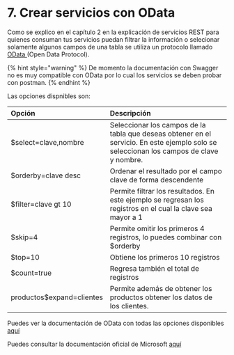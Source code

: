 # 7. Crear servicios con OData

Como se explico en el capítulo 2 en la explicación de servicios REST para quienes consuman tus servicios puedan filtrar la información o selecionar solamente algunos campos de una tabla se utiliza un protocolo llamado [OData ](https://www.odata.org)\(Open Data Protocol\). 

{% hint style="warning" %}
De momento la documentación con Swagger no es muy compatible con OData por lo cual los servicios se deben probar con postman. 
{% endhint %}

Las opciones dispnibles son:

| Opción | Descripción |
| :--- | :--- |
| $select=clave,nombre | Seleccionar los campos de la tabla que deseas obtener en el servicio. En este ejemplo solo se seleccionan los campos de clave y nombre. |
| $orderby=clave desc | Ordenar el resultado por el campo clave de forma descendente |
| $filter=clave gt 10 | Permite filtrar los resultados. En este ejemplo se regresan los registros en el cual la clave sea mayor a 1 |
| $skip=4 | Permite omitir los primeros 4 registros, lo puedes combinar con $orderby |
| $top=10 | Obtiene los primeros 10 registros |
| $count=true | Regresa también el total de registros |
| productos$expand=clientes | Permite además de obtener los productos obtener los datos de los clientes.  |

Puedes ver la documentación de OData con todas las opciones disponibles [aquí](http://docs.oasis-open.org/odata/odata/v4.01/odata-v4.01-part2-url-conventions.html)

Puedes consultar la documentación oficial de Microsoft [aquí](https://docs.microsoft.com/en-us/odata/webapi/first-odata-api)





